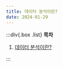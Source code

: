 ```yaml
---
title: 데이터 분석이란?
date: 2024-01-29
---
```


:::div{.box .list}
**목차**

1. [데이터 분석이란?](/basecamp-sql/chapter01/01-1)

:::